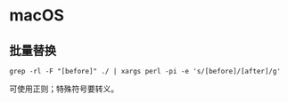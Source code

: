 # macOS

## 批量替换

```shell
grep -rl -F "[before]" ./ | xargs perl -pi -e 's/[before]/[after]/g'
```

可使用正则；特殊符号要转义。

